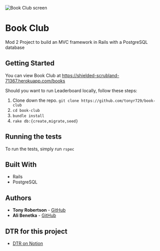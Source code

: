 ![Book Club screen](https://user-images.githubusercontent.com/34175382/49840665-9ce22c00-fd71-11e8-8a3a-05805fa81cfd.png)


# Book Club

Mod 2 Project to build an MVC framework in Rails with a PostgreSQL database

## Getting Started

You can view Book Club at https://shielded-scrubland-71367.herokuapp.com/books

Should you want to run Leaderboard locally, follow these steps:

1. Clone down the repo. `git clone https://github.com/tonyr729/book-club`
2. `cd book-club`
3. `bundle install`
4. `rake db:{create,migrate,seed}`

## Running the tests

To run the tests, simply run `rspec`

## Built With

* Rails
* PostgreSQL

## Authors

* **Tony Robertson** - [GitHub](https://github.com/tonyr729)
* **Ali Benetka** - [GitHub](https://github.com/abenetka)

## DTR for this project

* [DTR on Notion](https://www.notion.so/DTR-c2d270f8a79f4c798b9bd13de81ff71b)
